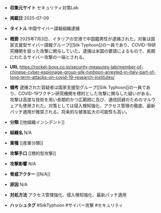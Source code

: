 - **収集元サイト**
セキュリティ対策Lab

- **掲載日**
2025-07-09

- **タイトル**
中国サイバー諜報組織逮捕

- **概要**
2025年7月3日、イタリアの空港で中国籍男性が逮捕された。対象は国家支援型サイバー諜報グループ[[Silk Typhoon]]の一員であり、COVID-19研究機関を狙った攻撃に関与していた。逮捕は米国の要請によるもので、長期にわたるサイバー攻撃の一端とされる。

- **URL**
https://rocket-boys.co.jp/security-measures-lab/member-of-chinese-cyber-espionage-group-silk-typhoon-arrested-in-italy-part-of-long-term-attacks-on-covid-19-research-institutes/

- **備考**
逮捕された容疑者は国家支援型グループ[[Silk Typhoon]]の一員であり、COVID-19ワクチン研究機関を標的とした攻撃に関与した疑いがある。攻撃は高度な技術を用い長期的かつ広範囲に及び、通信回避のためのマルウェアも使用された。対策としては侵入検知強化、アクセス管理の徹底、最新パッチ適用が推奨される。将来的な被害拡大の可能性も高い。

- **分類**
[[他組織インシデント]]

- **組織名**
N/A

- **業種**
[[産業分類]]

- **攻撃手口**
[[標的型攻撃]]

- **攻撃影響**
N/A

- **脅威アクター**
[[N/A]]

- **原因**
N/A

- **対処方法**
アクセス管理強化、侵入検知強化、最新パッチ適用

- **ハッシュタグ**
#SilkTyphoon #サイバー攻撃 #セキュリティ
